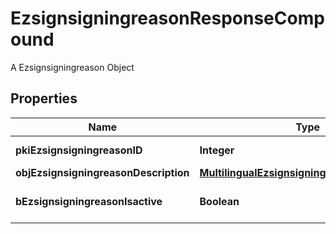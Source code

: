 

# EzsignsigningreasonResponseCompound

A Ezsignsigningreason Object

## Properties

| Name | Type | Description | Notes |
|------------ | ------------- | ------------- | -------------|
|**pkiEzsignsigningreasonID** | **Integer** | The unique ID of the Ezsignsigningreason |  |
|**objEzsignsigningreasonDescription** | [**MultilingualEzsignsigningreasonDescription**](MultilingualEzsignsigningreasonDescription.md) |  |  |
|**bEzsignsigningreasonIsactive** | **Boolean** | Whether the ezsignsigningreason is active or not |  |



